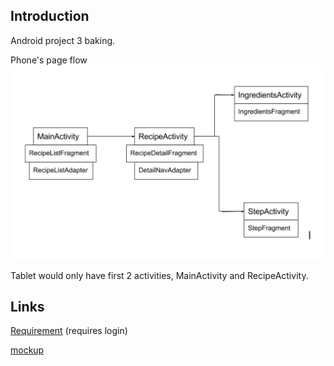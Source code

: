 ## Introduction

Android project 3 baking.


Phone's page flow
![page flow](doc/images/baking_app_flow.png)


Tablet would only have first 2 activities, MainActivity and RecipeActivity.

## Links

[Requirement](https://review.udacity.com/#!/rubrics/829/view) (requires login)

[mockup](https://d17h27t6h515a5.cloudfront.net/topher/2017/March/58dee986_bakingapp-mocks/bakingapp-mocks.pdf)
